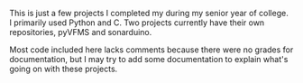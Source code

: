 This is just a few projects I completed my during my senior year of college.  
I primarily used Python and C. Two projects currently have their own repositories, pyVFMS and sonarduino.


Most code included here lacks comments because there were no grades for documentation, 
but I may try to add some documentation to explain what's going on with these projects.
